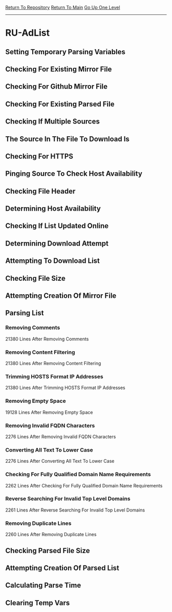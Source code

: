 [Return To Repository](https://github.com/deathbybandaid/piholeparser/)
[Return To Main](https://github.com/deathbybandaid/piholeparser/blob/master/RecentRunLogs/Mainlog.md)
[Go Up One Level](https://github.com/deathbybandaid/piholeparser/blob/master/RecentRunLogs/TopLevelScripts/30-Processing-External-Blacklists.md)
____________________________________
# RU-AdList
## Setting Temporary Parsing Variables
## Checking For Existing Mirror File
## Checking For Github Mirror File
## Checking For Existing Parsed File
## Checking If Multiple Sources
## The Source In The File To Download Is
## Checking For HTTPS
## Pinging Source To Check Host Availability
## Checking File Header
## Determining Host Availability
## Checking If List Updated Online
## Determining Download Attempt
## Attempting To Download List
## Checking File Size
## Attempting Creation Of Mirror File
## Parsing List
### Removing Comments
21380 Lines After Removing Comments
### Removing Content Filtering
21380 Lines After Removing Content Filtering
### Trimming HOSTS Format IP Addresses
21380 Lines After Trimming HOSTS Format IP Addresses
### Removing Empty Space
19128 Lines After Removing Empty Space
### Removing Invalid FQDN Characters
2276 Lines After Removing Invalid FQDN Characters
### Converting All Text To Lower Case
2276 Lines After Converting All Text To Lower Case
### Checking For Fully Qualified Domain Name Requirements
2262 Lines After Checking For Fully Qualified Domain Name Requirements
### Reverse Searching For Invalid Top Level Domains
2261 Lines After Reverse Searching For Invalid Top Level Domains
### Removing Duplicate Lines
2260 Lines After Removing Duplicate Lines
## Checking Parsed File Size
## Attempting Creation Of Parsed List
## Calculating Parse Time
## Clearing Temp Vars
